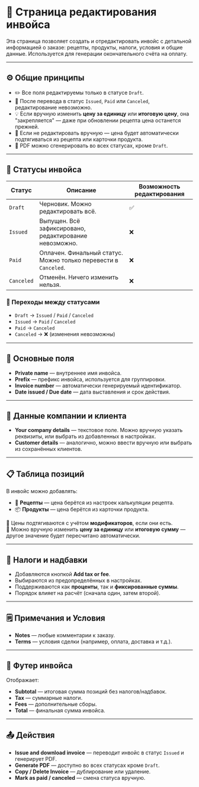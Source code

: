 # 🧾 Страница редактирования инвойса

Эта страница позволяет создать и отредактировать инвойс с детальной информацией о заказе: рецепты, продукты, налоги, условия и общие данные. Используется для генерации окончательного счёта на оплату.

---

## ⚙️ Общие принципы

- ✏️ Все поля редактируемы только в статусе `Draft`.
- 🔐 После перевода в статус `Issued`, `Paid` или `Canceled`, редактирование невозможно.
- 💡 Если вручную изменить **цену за единицу** или **итоговую цену**, она "закрепляется" — даже при обновлении рецепта цена останется прежней.
- 🔁 Если не редактировать вручную — цена будет автоматически подтягиваться из рецепта или карточки продукта.
- 📄 PDF можно сгенерировать во всех статусах, кроме `Draft`.

---

## 📌 Статусы инвойса

| Статус     | Описание                                                                 | Возможность редактирования |
|------------|--------------------------------------------------------------------------|-----------------------------|
| `Draft`    | Черновик. Можно редактировать всё.                                       | ✅                          |
| `Issued`   | Выпущен. Всё зафиксировано, редактирование невозможно.                   | ❌                          |
| `Paid`     | Оплачен. Финальный статус. Можно только перевести в `Canceled`.          | ❌                          |
| `Canceled` | Отменён. Ничего изменить нельзя.                                         | ❌                          |

### 🔁 Переходы между статусами

- `Draft` → `Issued` / `Paid` / `Canceled`
- `Issued` → `Paid` / `Canceled`
- `Paid` → `Canceled`
- `Canceled` → ❌ (изменения невозможны)

---

## 🧾 Основные поля

- **Private name** — внутреннее имя инвойса.
- **Prefix** — префикс инвойса, используется для группировки.
- **Invoice number** — автоматически генерируемый идентификатор.
- **Date issued / Due date** — дата выставления и срок действия.

---

## 🏢 Данные компании и клиента

- **Your company details** — текстовое поле. Можно вручную указать реквизиты, или выбрать из добавленных в настройках.
- **Customer details** — аналогично, можно ввести вручную или выбрать из сохранённых клиентов.

---

## 📋 Таблица позиций

В инвойс можно добавлять:

- 🥣 **Рецепты** — цена берётся из настроек калькуляции рецепта.
- 📦 **Продукты** — цена берётся из карточки продукта.

🔁 Цены подтягиваются с учётом **модификаторов**, если они есть.  
📝 Можно вручную изменить **цену за единицу** или **итоговую сумму** — другое значение будет пересчитано автоматически.

---

## 🧾 Налоги и надбавки

- Добавляются кнопкой **Add tax or fee**.
- Выбираются из предопределённых в настройках.
- Поддерживаются как **проценты**, так и **фиксированные суммы**.
- Порядок влияет на расчёт (сначала один, затем второй).

---

## 🗒️ Примечания и Условия

- **Notes** — любые комментарии к заказу.
- **Terms** — условия сделки (например, оплата, доставка и т.д.).

---

## 🧮 Футер инвойса

Отображает:

- **Subtotal** — итоговая сумма позиций без налогов/надбавок.
- **Tax** — суммарные налоги.
- **Fees** — дополнительные сборы.
- **Total** — финальная сумма инвойса.

---

## 📤 Действия

- **Issue and download invoice** — переводит инвойс в статус `Issued` и генерирует PDF.
- **Generate PDF** — доступно во всех статусах кроме `Draft`.
- **Copy / Delete Invoice** — дублирование или удаление.
- **Mark as paid / canceled** — смена статуса вручную.
